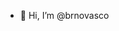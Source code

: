 - 👋 Hi, I’m @brnovasco

<!---
brnovasco/brnovasco is a ✨ special ✨ repository because its `README.md` (this file) appears on your GitHub profile.
You can click the Preview link to take a look at your changes.
--->
